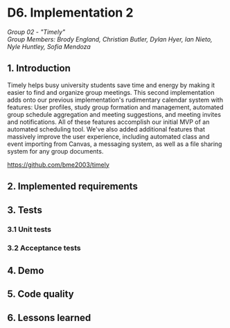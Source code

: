 # D6. Implementation 2

_Group 02 - "Timely"_\
_Group Members: Brody England, Christian Butler, Dylan Hyer, Ian Nieto, Nyle Huntley, Sofia Mendoza_

## 1. Introduction
Timely helps busy university students save time and energy by making it easier to find and organize group meetings. This second implementation adds onto our previous implementation's rudimentary calendar system with features: User profiles, study group formation and management, automated group schedule aggregation and meeting suggestions, and meeting invites and notifications. All of these features accomplish our initial MVP of an automated scheduling tool. We've also added additional features that massively improve the user experience, including automated class and event importing from Canvas, a messaging system, as well as a file sharing system for any group documents.

https://github.com/bme2003/timely

## 2. Implemented requirements

## 3. Tests

### 3.1 Unit tests

### 3.2 Acceptance tests

## 4. Demo

## 5. Code quality

## 6. Lessons learned
